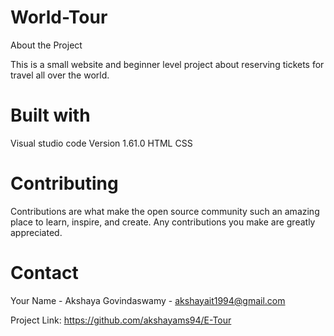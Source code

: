 # World-Tour
About the Project

This is a small website and beginner level project about reserving tickets for travel all over the world.

# Built with


Visual studio code  Version 1.61.0
HTML
CSS

# Contributing

Contributions are what make the open source community such an amazing place to learn, inspire, and create. Any contributions you make are greatly appreciated.


# Contact

Your Name - Akshaya Govindaswamy - akshayait1994@gmail.com

Project Link: https://github.com/akshayams94/E-Tour
